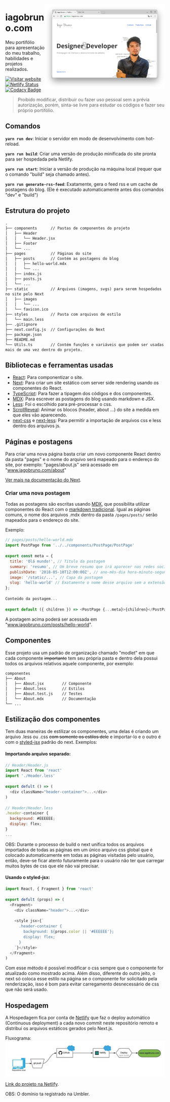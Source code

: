 [<img align="right" width="380" src="/static/images/website-print.jpg"/>](https://www.iagobruno.com/)

# iagobruno.com
Meu portifólio para apresentação do meu trabalho, habilidades e projetos realizados.

[![Visitar website](https://img.shields.io/website/https/www.iagobruno.com.svg)](https://www.iagobruno.com)
[![Netlify Status](https://api.netlify.com/api/v1/badges/aea4592e-19c7-4d18-85cf-d7bff624e9ea/deploy-status)](https://app.netlify.com/sites/iagobruno-com/deploys)
[![Codacy Badge](https://api.codacy.com/project/badge/Grade/28419b5ab582462bad5995f50c53e8ca)](https://www.codacy.com/app/httpiago/www.iagobruno.com?utm_source=github.com&amp;utm_medium=referral&amp;utm_content=httpiago/www.iagobruno.com&amp;utm_campaign=Badge_Grade)

> Proibido modificar, distribuir ou fazer uso pessoal sem a prévia autorização, porém, sinta-se livre para estudar os códigos e fazer seu próprio portifólio.

## Comandos

**`yarn run dev`**: Iniciar o servidor em modo de desenvolvimento com hot-reload.

**`yarn run build`**: Criar uma versão de produção minificada do site pronta para ser hospedada pela Netlify.

**`yarn run start`**: Iniciar a versão de produção na máquina local (requer que o comando "build" seja chamado antes).

**`yarn run generate-rss-feed`**: Exatamente, gera o feed rss e um cache de postagens do blog. (Ele é executado automaticamente antes dos comandos "dev" e "build")


## Estrutura do projeto

```
.
├── components      // Pastas de componentes do projeto
│   ├── Header
│   │   └── Header.jsx
│   ├── Footer
│   └── ...
├── pages           // Páginas do site
│   ├── posts       // Contém as postagens do blog
│   │   ├── hello-world.mdx
│   │   └── ...
│   ├── index.js
│   ├── posts.js
│   └── ...
├── static          // Arquivos (imagens, svgs) para serem hospedados no site pelo Next
│   ├── images
│   │   └── ...
│   └── favicon.ico 
├── styles          // Pasta com arquivos de estilo
│   └── main.less
├── .gitignore
├── next.config.js  // Configurações do Next
├── package.json
├── README.md
└── Utils.ts        // Contém funções e variáveis que podem ser usadas mais de uma vez dentro do projeto.
```

## Bibliotecas e ferramentas usadas

- [React](http://reactjs.org): Para componentizar o site.
- [Next](https://github.com/zeit/next.js): Para criar um site estático com server side rendering usando os componentes do React.
- [TypeScript](https://typescriptlang.org): Para fazer a tipagem dos códigos e dos componentes.
- [MDX](https://mdxjs.com/): Para escrever as postagens do blog usando markdown e JSX.
- [Less](http://lesscss.org): Foi o escolhido para pré-processar o css.
- [ScrollReveal](https://github.com/scrollreveal/scrollreveal): Animar os blocos (header, about ...) do site a medida em que eles vão aparecendo.
- [next-css](https://github.com/zeit/next-plugins/tree/master/packages/next-css) e [next-less](https://github.com/zeit/next-plugins/tree/master/packages/next-less): Para permitir a importação de arquivos css e less dentro dos arquivos js.

## Páginas e postagens

Para criar uma nova página basta criar um novo componente React dentro da pasta "pages" e o nome do arquivo será mapeado para o endereço do site, por exemplo: 
"pages/about.js" será acessado em "www.iagobruno.com/about"

[Ver mais na documentação do Next](https://github.com/zeit/next.js).

### Criar uma nova postagem

Todas as postagens são escritas usando [MDX](https://mdxjs.com/syntax), que possibilita utilizar componentes do React com o [markdown tradicional](https://github.com/adam-p/markdown-here/wiki/Markdown-Cheatsheet). Igual as páginas comuns, o nome dos arquivos .mdx  dentro da pasta `/pages/posts/` serão mapeados para o endereço do site.

Exemplo:

```js
// pages/posts/hello-world.mdx
import PostPage from '../../components/PostPage/PostPage'

export const meta = {
  title: 'Olá mundo!', // Título da postagem
  summary: 'resumo', // Um breve resumo que irá aparecer nas redes sociais e no Google.
  publishDate: '2018-05-10T12:00:00Z', // ano-mês-dia hora-minuto-segundo
  image: '/static/...', // Capa da postagem
  slug: 'hello-world' // Exatamente o nome desse arquivo sem a extensão .mdx
};

Conteúdo da postagem...

export default ({ children }) => <PostPage {...meta}>{children}</PostPage>

```

A postagem acima poderá ser acessada em "www.iagobruno.com/posts/hello-world".

## Componentes

Esse projeto usa um padrão de organização chamado "modlet" em que cada componente ~~importante~~ tem seu própria pasta e dentro dela possui todos os arquivos relativos aquele componente, por exemplo:

```
componentes
├── About
│   ├── About.jsx        // Componente
│   ├── About.less       // Estilos
│   ├── About.test.js    // Testes
│   └── About.mdx        // Documentação
└── ...
```

## Estilização dos componentes

Tem duas maneiras de estilizar os componentes, uma delas é criando um arquivo .less ou .css ~~com somente os estilos dele~~ e importar-lo e o outro é com o [styled-jsx](https://github.com/zeit/styled-jsx) padrão do next. Exemplos:

#### Importando arquivo separado:

```js
// Header/Header.js
import React from 'react'
import './Header.less'

export defult () => (
  <div className="header-container">...</div>
)

// Header/Header.less
.header-container {
  background: #EEEEEE;
  display: flex;
}
...
```

OBS: Durante o processo de build o next unifica todos os arquivos importados de todas as páginas em um único arquivo css global que é colocado automaticamente em todas as páginas visitadas pelo usuário, então, deve-se ficar atento futuramente para o usuário não ter que carregar muitos bytes de css que ele não vai precisar.

#### Usando o styled-jsx:

```js
import React, { Fragment } from 'react'

export defult (props) => (
  <Fragment>
    <div className="header">...</div>

    <style jsx>{`
      .header-container {
        background: ${props.color || '#EEEEEE'};
        display: flex;
      }
    `}</style>
  </Fragment>
)
```

Com esse método é possível modificar o css sempre que o componente for atualizado como mostrado acima. Além disso, diferente do outro jeito, o next só coloca esse estilo na página se o componente for solicitado pela renderização, isso é bom para evitar carregamento desnecessário de css que não será usado.

## Hospedagem

A Hospedagem fica por conta de [Netlify](https://www.netlify.com) que faz o deploy automático (Continuous deployment) a cada novo commit neste repositório remoto e distribui os arquivos estáticos gerados pelo Next.js.

Fluxograma:
![Fluxograma da hospedagem](/static/images/Netlify_Flow_Chart.jpeg)

[Link do projeto na Netlify](https://app.netlify.com/sites/iagobruno-com).

OBS: O domínio ta registrado na Umbler.
